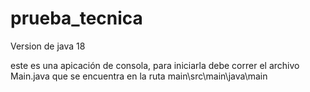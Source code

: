 # prueba_tecnica

Version de java 18

este es una apicación de consola, para iniciarla debe correr el archivo Main.java que se encuentra en la ruta main\src\main\java\main
